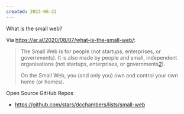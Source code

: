 ```yaml
---
created: 2023-06-22
---
```


What is the small web?

Via https://ar.al/2020/08/07/what-is-the-small-web/:

> The Small Web is for people (not startups, enterprises, or governments). It is also made by people and small, independent organisations (not startups, enterprises, or governments[2](https://ar.al/2020/08/07/what-is-the-small-web/#fn:2)).
>
> On the Small Web, you (and only you) own and control your own home (or homes). 


Open Source GitHub Repos
- https://github.com/stars/dcchambers/lists/small-web